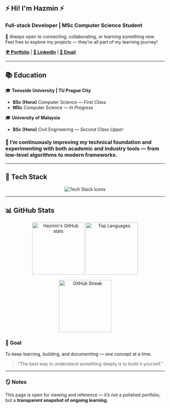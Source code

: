 ## ⚡️ Hi! I'm Hazmin ⚡️  
### Full-stack Developer | MSc Computer Science Student  

💬 Always open to connecting, collaborating, or learning something new.  
Feel free to explore my projects — they’re all part of my learning journey!

[🌍 **Portfolio**](https://hazminchik.com)  |  [💼 **LinkedIn**](https://linkedin.com/in/hazminfirdaus)  |  [📧 **Email**](mailto:cmhazminfirdaus@gmail.com)

---

## 📚 Education

🎓 **Teesside University | TU Prague City**  
- **BSc (Hons)** Computer Science — *First Class*  
- **MSc** Computer Science — *In Progress*

🎓 **University of Malaysia**  
- **BSc (Hons)** Civil Engineering — *Second Class Upper*

### 📖 I’m continuously improving my technical foundation and experimenting with both **academic** and **industry tools** — from low-level algorithms to modern frameworks.

---

## 🧰 Tech Stack

<p align="center">
  <img 
    src="https://skillicons.dev/icons?i=php,laravel,js,react,python,cs,html,css,nodejs,bootstrap,mysql,postgresql,git,docker,linux,vscode&theme=dark" 
    alt="Tech Stack Icons" 
  />
</p>

---

## 📊 GitHub Stats

<p align="center">
  <img 
    src="https://github-readme-stats.vercel.app/api?username=hazminfirdaus&show_icons=true&theme=tokyonight" 
    alt="Hazmin's GitHub stats" 
    height="165"
  />
  <img 
    src="https://github-readme-stats.vercel.app/api/top-langs/?username=hazminfirdaus&layout=compact&theme=tokyonight" 
    alt="Top Languages" 
    height="165"
  />
</p>

<p align="center">
  <img 
    src="https://streak-stats.demolab.com?user=hazminfirdaus&theme=tokyonight&hide_border=true" 
    alt="GitHub Streak" 
    height="165"
  />
</p>


### 🚀 Goal

To keep learning, building, and documenting — one concept at a time.  

> “The best way to understand something deeply is to build it yourself.”

---

### 🪞 Notes

This page is open for viewing and reference — it’s not a polished portfolio,  
but a **transparent snapshot of ongoing learning**.
